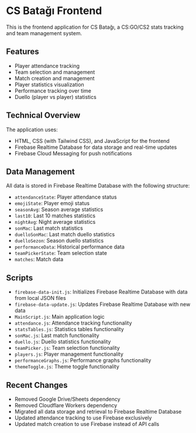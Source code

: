 # CS Batağı Frontend

This is the frontend application for CS Batağı, a CS:GO/CS2 stats tracking and team management system.

## Features

- Player attendance tracking
- Team selection and management
- Match creation and management
- Player statistics visualization
- Performance tracking over time
- Duello (player vs player) statistics

## Technical Overview

The application uses:
- HTML, CSS (with Tailwind CSS), and JavaScript for the frontend
- Firebase Realtime Database for data storage and real-time updates
- Firebase Cloud Messaging for push notifications

## Data Management

All data is stored in Firebase Realtime Database with the following structure:
- `attendanceState`: Player attendance status
- `emojiState`: Player emoji status
- `seasonAvg`: Season average statistics
- `last10`: Last 10 matches statistics
- `nightAvg`: Night average statistics
- `sonMac`: Last match statistics
- `duelloSonMac`: Last match duello statistics
- `duelloSezon`: Season duello statistics
- `performanceData`: Historical performance data
- `teamPickerState`: Team selection state
- `matches`: Match data

## Scripts

- `firebase-data-init.js`: Initializes Firebase Realtime Database with data from local JSON files
- `firebase-data-update.js`: Updates Firebase Realtime Database with new data
- `MainScript.js`: Main application logic
- `attendance.js`: Attendance tracking functionality
- `statsTables.js`: Statistics tables functionality
- `sonMac.js`: Last match functionality
- `duello.js`: Duello statistics functionality
- `teamPicker.js`: Team selection functionality
- `players.js`: Player management functionality
- `performanceGraphs.js`: Performance graphs functionality
- `themeToggle.js`: Theme toggle functionality

## Recent Changes

- Removed Google Drive/Sheets dependency
- Removed Cloudflare Workers dependency
- Migrated all data storage and retrieval to Firebase Realtime Database
- Updated attendance tracking to use Firebase exclusively
- Updated match creation to use Firebase instead of API calls
